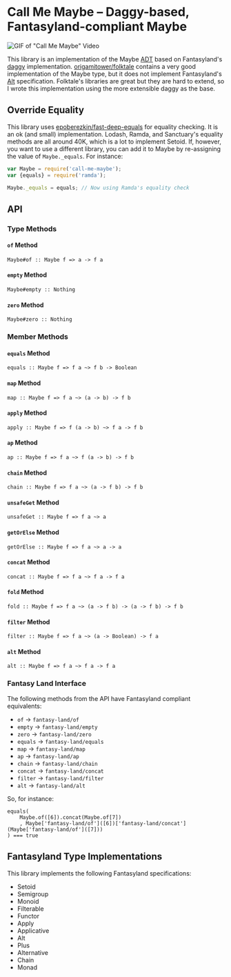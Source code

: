 # Call Me Maybe – Daggy-based, Fantasyland-compliant Maybe

![GIF of "Call Me Maybe" Video](https://media.giphy.com/media/jRfNbVMf2zqZG/giphy.gif)

This library is an implementation of the Maybe [ADT](https://en.wikipedia.org/wiki/Algebraic_data_type) based on Fantasyland's [daggy](https://github.com/fantasyland/daggy) implementation. [origamitower/folktale](https://github.com/origamitower/folktale) contains a very good implementation of the Maybe type, but it does not implement Fantasyland's [Alt](http://www.tomharding.me/2017/04/24/fantas-eel-and-specification-10/) specification. Folktale's libraries are great but they are hard to extend, so I wrote this implementation using the more extensible daggy as the base.

## Override Equality

This library uses [epoberezkin/fast-deep-equals](https://github.com/epoberezkin/fast-deep-equal) for equality checking. It is an ok (and small) implementation. Lodash, Ramda, and Sanctuary's equality methods are all around 40K, which is a lot to implement Setoid. If, however, you want to use a different library, you can add it to Maybe by re-assigning the value of `Maybe._equals`. For instance:

~~~javascript
var Maybe = require('call-me-maybe');
var {equals} = require('ramda');

Maybe._equals = equals; // Now using Ramda's equality check
~~~

## API

### Type Methods

#### `of` Method

~~~
Maybe#of :: Maybe f => a -> f a
~~~

#### `empty` Method

~~~
Maybe#empty :: Nothing
~~~

#### `zero` Method

~~~
Maybe#zero :: Nothing
~~~

### Member Methods

#### `equals` Method

~~~
equals :: Maybe f => f a ~> f b -> Boolean
~~~

#### `map` Method

~~~
map :: Maybe f => f a ~> (a -> b) -> f b
~~~

#### `apply` Method

~~~
apply :: Maybe f => f (a -> b) ~> f a -> f b
~~~

#### `ap` Method

~~~
ap :: Maybe f => f a ~> f (a -> b) -> f b
~~~

#### `chain` Method

~~~
chain :: Maybe f => f a ~> (a -> f b) -> f b
~~~

#### `unsafeGet` Method

~~~
unsafeGet :: Maybe f => f a ~> a
~~~

#### `getOrElse` Method

~~~
getOrElse :: Maybe f => f a ~> a -> a
~~~

#### `concat` Method

~~~
concat :: Maybe f => f a ~> f a -> f a
~~~

#### `fold` Method

~~~
fold :: Maybe f => f a ~> (a -> f b) -> (a -> f b) -> f b
~~~

#### `filter` Method

~~~
filter :: Maybe f => f a ~> (a -> Boolean) -> f a
~~~

#### `alt` Method

~~~
alt :: Maybe f => f a ~> f a -> f a
~~~

### Fantasy Land Interface

The following methods from the API have Fantasyland compliant equivalents:

* `of` -> `fantasy-land/of`
* `empty` -> `fantasy-land/empty`
* `zero` -> `fantasy-land/zero`
* `equals` -> `fantasy-land/equals`
* `map` -> `fantasy-land/map`
* `ap` -> `fantasy-land/ap`
* `chain` -> `fantasy-land/chain`
* `concat` -> `fantasy-land/concat`
* `filter` -> `fantasy-land/filter`
* `alt` -> `fantasy-land/alt`

So, for instance:

~~~
equals(
    Maybe.of([6]).concat(Maybe.of[7])
    , Maybe['fantasy-land/of']([6])['fantasy-land/concat'](Maybe['fantasy-land/of']([7]))
) === true
~~~

## Fantasyland Type Implementations

This library implements the following Fantasyland specifications:

* Setoid
* Semigroup
* Monoid
* Filterable
* Functor
* Apply
* Applicative
* Alt
* Plus
* Alternative
* Chain
* Monad

